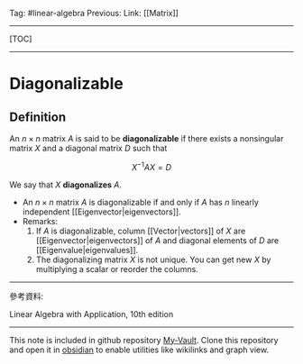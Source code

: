 Tag: #linear-algebra 
Previous: 
Link: [[Matrix]]

---

[TOC]

---

# Diagonalizable

## Definition

An $n \times n$ matrix $A$ is said to be **diagonalizable** if there exists a nonsingular matrix $X$ and a diagonal matrix $D$ such that

$$X^{-1}AX = D$$

We say that $X$ **diagonalizes** $A$.

- An $n \times n$ matrix $A$ is diagonalizable if and only if $A$ has $n$ linearly independent [[Eigenvector|eigenvectors]].
- Remarks:
	1. If $A$ is diagonalizable, column [[Vector|vectors]] of $X$ are [[Eigenvector|eigenvectors]] of $A$ and diagonal elements of $D$ are [[Eigenvalue|eigenvalues]].
	2. The diagonalizing matrix $X$ is not unique. You can get new $X$ by multiplying a scalar or reorder the columns.

---

參考資料:

Linear Algebra with Application, 10th edition

---

This note is included in github repository [My-Vault](https://github.com/LittleD3092/My-Vault.git). Clone this repository and open it in [obsidian](https://obsidian.md/) to enable utilities like wikilinks and graph view.